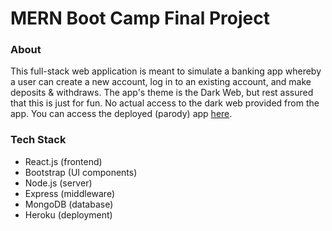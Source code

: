 # MERN Boot Camp Final Project

### About

This full-stack web application is meant to simulate a banking app whereby a user can create a new account, log in to an existing account, and make deposits & withdraws. The app's theme is the Dark Web, but rest assured that this is just for fun. No actual access to the dark web provided from the app. You can access the deployed (parody) app [here](https://mern-banking-app-c47015ff9ef1.herokuapp.com/#/).

### Tech Stack

- React.js (frontend)
- Bootstrap (UI components)
- Node.js (server)
- Express (middleware)
- MongoDB (database)
- Heroku (deployment)

